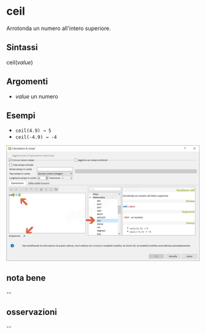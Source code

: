 # ceil

Arrotonda un numero all'intero superiore.

## Sintassi

ceil(_value_)

## Argomenti

* _value_ un numero

## Esempi

* `ceil(4.9) → 5`
* `ceil(-4.9) → -4`

![](/img/matematica/ceil/ceil1.png)

## nota bene

--

## osservazioni

--